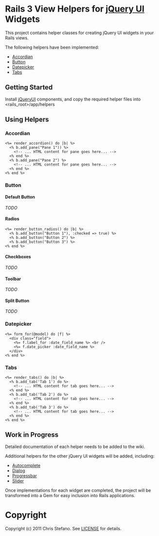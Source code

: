 # Rails 3 View Helpers for [jQuery UI](http://jqueryui.com) Widgets

This project contains helper classes for creating jQuery UI widgets in your Rails views.

The following helpers have been implemented:

* [Accordian](http://jqueryui.com/demos/accordion)
* [Button](http://jqueryui.com/demos/button)
* [Datepicker](http://jqueryui.com/demos/datepicker)
* [Tabs](http://jqueryui.com/demos/tabs)

## Getting Started

Install [jQueryUI](http://jqueryui.com) components, and copy the required helper files into <rails_root>/app/helpers

## Using Helpers

### Accordian

    <%= render_accordion() do |b| %>
      <% b.add_pane("Pane 1")) %>
        <!-- ... HTML content for pane goes here... -->
      <% end %>
      <% b.add_pane("Pane 2") %>
        <!-- ... HTML content for pane goes here... -->
      <% end %>
    <% end %>

### Button

#### Default Button

_TODO_

#### Radios

    <%= render_button_radios() do |b| %>
      <% b.add_button("Button 1"), :checked => true) %>
      <% b.add_button("Button 2") %>
      <% b.add_button("Button 3") %>
    <% end %>

#### Checkboxes

_TODO_

#### Toolbar

_TODO_

#### Split Button

_TODO_

### Datepicker

    <%= form_for(@model) do |f| %>
      <div class="field">
        <%= f.label_for :date_field_name %> <br />
        <%= f.date_picker :date_field_name %>
      </div>
    <% end %>
       
### Tabs

    <%= render_tabs() do |b| %>
      <% b.add_tab('Tab 1') do %>
        <!-- ... HTML content for tab goes here... -->
      <% end %>
      <% b.add_tab('Tab 2') do %>
        <!-- ... HTML content for tab goes here... -->
      <% end %>
      <% b.add_tab('Tab 3') do %>
        <!-- ... HTML content for tab goes here... -->
      <% end %>
    <% end %>

## Work in Progress

Detailed documentation of each helper needs to be added to the wiki.

Additional helpers for the other jQuery UI widgets will be added, including:

* [Autocomplete](http://jqueryui.com/demos/autocomplete)
* [Dialog](http://jqueryui.com/demos/datepicker)
* [Progressbar](http://jqueryui.com/demos/progressbar)
* [Slider](http://jqueryui.com/demos/slider)

Once implementations for each widget are completed, the project will be transformed into a Gem for easy inclusion into Rails applications.

# Copyright
Copyright (c) 2011 Chris Stefano. 
See [LICENSE](https://github.com/virtualstaticvoid/jquery_ui_helpers/blob/master/MIT-LICENSE) for details.

